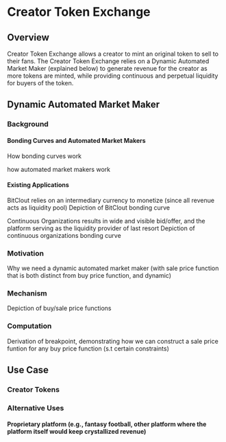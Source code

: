 # Creator Token Exchange

## Overview

Creator Token Exchange allows a creator to mint an original token to sell to their fans. The Creator Token Exchange relies on a Dynamic Automated Market Maker (explained below) to generate revenue for the creator as more tokens are minted, while providing continuous and perpetual liquidity for buyers of the token.

## Dynamic Automated Market Maker

### Background

#### Bonding Curves and Automated Market Makers

How bonding curves work

how automated market makers work

#### Existing Applications

BitClout relies on an intermediary currency to monetize (since all revenue acts as liquidity pool)
Depiction of BitClout bonding curve

Continuous Organizations results in wide and visible bid/offer, and the platform serving as the liquidity provider of last resort
Depiction of continuous organizations bonding curve

### Motivation

Why we need a dynamic automated market maker (with sale price function that is both distinct from buy price function, and dynamic)

### Mechanism

Depiction of buy/sale price functions

### Computation

Derivation of breakpoint, demonstrating how we can construct a sale price funtion for any buy price function (s.t certain constraints)

## Use Case

### Creator Tokens

### Alternative Uses

#### Proprietary platform (e.g., fantasy football, other platform where the platform itself would keep crystallized revenue)